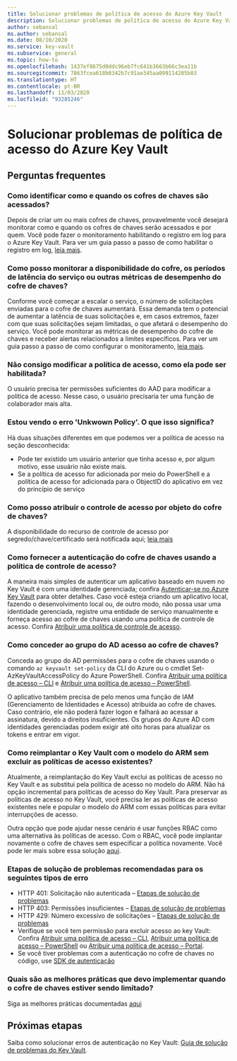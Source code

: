 ```yaml
---
title: Solucionar problemas de política de acesso do Azure Key Vault
description: Solucionar problemas de política de acesso do Azure Key Vault
author: sebansal
ms.author: sebansal
ms.date: 08/10/2020
ms.service: key-vault
ms.subservice: general
ms.topic: how-to
ms.openlocfilehash: 1437ef8675d0ddc96eb7fc641b3663b66c3ea11b
ms.sourcegitcommit: 7863fcea618b0342b7c91ae345aa099114205b03
ms.translationtype: HT
ms.contentlocale: pt-BR
ms.lasthandoff: 11/03/2020
ms.locfileid: "93285246"
---
```

# <a name="troubleshooting-azure-key-vault-access-policy-issues"></a>Solucionar problemas de política de acesso do Azure Key Vault

## <a name="frequently-asked-questions"></a>Perguntas frequentes

### <a name="how-can-i-identify-how-and-when-key-vaults-are-accessed"></a>Como identificar como e quando os cofres de chaves são acessados?

Depois de criar um ou mais cofres de chaves, provavelmente você desejará monitorar como e quando os cofres de chaves serão acessados e por quem. Você pode fazer o monitoramento habilitando o registro em log para o Azure Key Vault. Para ver um guia passo a passo de como habilitar o registro em log, [leia mais](./logging.md).

### <a name="how-can-i-monitor-vault-availability-service-latency-periods-or-other-performance-metrics-for-key-vault"></a>Como posso monitorar a disponibilidade do cofre, os períodos de latência do serviço ou outras métricas de desempenho do cofre de chaves?

Conforme você começar a escalar o serviço, o número de solicitações enviadas para o cofre de chaves aumentará. Essa demanda tem o potencial de aumentar a latência de suas solicitações e, em casos extremos, fazer com que suas solicitações sejam limitadas, o que afetará o desempenho do serviço. Você pode monitorar as métricas de desempenho do cofre de chaves e receber alertas relacionados a limites específicos. Para ver um guia passo a passo de como configurar o monitoramento, [leia mais](./alert.md).

### <a name="i-am-not-able-to-modify-access-policy-how-can-it-be-enabled"></a>Não consigo modificar a política de acesso, como ela pode ser habilitada?
O usuário precisa ter permissões suficientes do AAD para modificar a política de acesso. Nesse caso, o usuário precisaria ter uma função de colaborador mais alta.

### <a name="i-am-seeing-unkwown-policy-error-what-does-that-mean"></a>Estou vendo o erro 'Unkwown Policy'. O que isso significa?
Há duas situações diferentes em que podemos ver a política de acesso na seção desconhecida:
* Pode ter existido um usuário anterior que tinha acesso e, por algum motivo, esse usuário não existe mais.
* Se a política de acesso for adicionada por meio do PowerShell e a política de acesso for adicionada para o ObjectID do aplicativo em vez do princípio de serviço

### <a name="how-can-i-assign-access-control-per-key-vault-object"></a>Como posso atribuir o controle de acesso por objeto do cofre de chaves? 

A disponibilidade do recurso de controle de acesso por segredo/chave/certificado será notificada aqui; [leia mais](https://feedback.azure.com/forums/906355-azure-key-vault/suggestions/32213176-per-secret-key-certificate-access-control)

### <a name="how-can-i-provide-key-vault-authenticate-using-access-control-policy"></a>Como fornecer a autenticação do cofre de chaves usando a política de controle de acesso?

A maneira mais simples de autenticar um aplicativo baseado em nuvem no Key Vault é com uma identidade gerenciada; confira [Autenticar-se no Azure Key Vault](authentication.md) para obter detalhes.
Caso você esteja criando um aplicativo local, fazendo o desenvolvimento local ou, de outro modo, não possa usar uma identidade gerenciada, registre uma entidade de serviço manualmente e forneça acesso ao cofre de chaves usando uma política de controle de acesso. Confira [Atribuir uma política de controle de acesso](assign-access-policy-portal.md).

### <a name="how-can-i-give-the-ad-group-access-to-the-key-vault"></a>Como conceder ao grupo do AD acesso ao cofre de chaves?

Conceda ao grupo do AD permissões para o cofre de chaves usando o comando `az keyvault set-policy` da CLI do Azure ou o cmdlet Set-AzKeyVaultAccessPolicy do Azure PowerShell. Confira [Atribuir uma política de acesso – CLI](assign-access-policy-cli.md) e [Atribuir uma política de acesso – PowerShell](assign-access-policy-powershell.md).

O aplicativo também precisa de pelo menos uma função de IAM (Gerenciamento de Identidades e Acesso) atribuída ao cofre de chaves. Caso contrário, ele não poderá fazer logon e falhará ao acessar a assinatura, devido a direitos insuficientes. Os grupos do Azure AD com identidades gerenciadas podem exigir até oito horas para atualizar os tokens e entrar em vigor.

### <a name="how-can-i-redeploy-key-vault-with-arm-template-without-deleting-existing-access-policies"></a>Como reimplantar o Key Vault com o modelo do ARM sem excluir as políticas de acesso existentes?

Atualmente, a reimplantação do Key Vault exclui as políticas de acesso no Key Vault e as substitui pela política de acesso no modelo do ARM. Não há opção incremental para políticas de acesso do Key Vault. Para preservar as políticas de acesso no Key Vault, você precisa ler as políticas de acesso existentes nele e popular o modelo do ARM com essas políticas para evitar interrupções de acesso.

Outra opção que pode ajudar nesse cenário é usar funções RBAC como uma alternativa às políticas de acesso. Com o RBAC, você pode implantar novamente o cofre de chaves sem especificar a política novamente. Você pode ler mais sobre essa solução [aqui](./rbac-guide.md).

### <a name="recommended-troubleshooting-steps-for-following-error-types"></a>Etapas de solução de problemas recomendadas para os seguintes tipos de erro

* HTTP 401: Solicitação não autenticada – [Etapas de solução de problemas](rest-error-codes.md#http-401-unauthenticated-request)
* HTTP 403: Permissões insuficientes – [Etapas de solução de problemas](rest-error-codes.md#http-403-insufficient-permissions)
* HTTP 429: Número excessivo de solicitações – [Etapas de solução de problemas](rest-error-codes.md#http-429-too-many-requests)
* Verifique se você tem permissão para excluir acesso ao key Vault: Confira [Atribuir uma política de acesso – CLI](assign-access-policy-cli.md), [Atribuir uma política de acesso – PowerShell](assign-access-policy-powershell.md) ou [Atribuir uma política de acesso – Portal](assign-access-policy-portal.md).
* Se você tiver problemas com a autenticação no cofre de chaves no código, use [SDK de autenticação](https://azure.github.io/azure-sdk/posts/2020-02-25/defaultazurecredentials.html)

### <a name="what-are-the-best-practices-i-should-implement-when-key-vault-is-getting-throttled"></a>Quais são as melhores práticas que devo implementar quando o cofre de chaves estiver sendo limitado?
Siga as melhores práticas documentadas [aqui](overview-throttling.md#how-to-throttle-your-app-in-response-to-service-limits)

## <a name="next-steps"></a>Próximas etapas

Saiba como solucionar erros de autenticação no Key Vault: [Guia de solução de problemas do Key Vault](rest-error-codes.md).